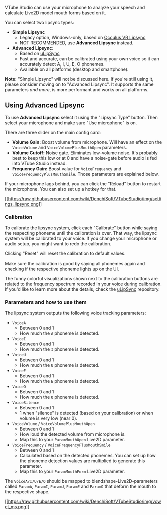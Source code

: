 VTube Studio can use your microphone to analyze your speech and calculate Live2D model mouth forms based on it.

You can select two lipsync types:
* **Simple Lipsync**
  * Legacy option, Windows-only, based on [Occulus VR Lipsync](https://developer.oculus.com/documentation/unity/audio-ovrlipsync-unity/)
  * NOT RECOMMENDED, use **Advanced Lipsync** instead.
* **Advanced Lipsync:**
  * Based on [uLipSync](https://github.com/hecomi/uLipSync)
  * Fast and accurate, can be calibrated using your own voice so it can accurately detect A, I, U, E, O phonemes.
  * Available on all platforms (desktop and smartphone).

**Note:** "Simple Lipsync" will not be discussed here. If you're still using it, please consider moving on to "Advanced Lipsync". It supports the same parameters _and more_, is more performant and works on all platforms.

## Using Advanced Lipsync

To use **Advanced Lipsync** select it using the "Lipsync Type" button. Then select your microphone and make sure "Use microphone" is on.

There are three slider on the main config card:

* **Volume Gain:** Boost volume from microphone. Will have an effect on the `VoiceVolume` and `VoiceVolumePlusMouthOpen` parameters.
* **Volume Cutoff:** Noise gate. Eliminates low-volume noise. It's probably best to keep this low or at 0 and have a noise-gate before audio is fed into VTube Studio instead.
* **Frequency Gain:** Boost value for `VoiceFrequency` and `VoiceFrequencyPlusMouthSmile`. Those parameters are explained below.

If your microphone lags behind, you can click the "Reload" button to restart the microphone. You can also set up a hotkey for that.

[[https://raw.githubusercontent.com/wiki/DenchiSoft/VTubeStudio/img/settings_lipsync.png]]

### Calibration

To calibrate the lipsync system, click each "Calibrate" button while saying the respecting phoneme until the calibration is over. That way, the lipsync system will be calibrated to your voice. If you change your microphone or audio setup, you might want to redo the calibration.

Clicking "Reset" will reset the calibration to default values.

Make sure the calibration is good by saying all phonemes again and checking if the respective phoneme lights up on the UI.

The funny colorful visualizations shown next to the calibration buttons are related to the frequency spectrum recorded in your voice during calibration. If you'd like to learn more about the details, check the [uLipSync](https://github.com/hecomi/uLipSync) repository.

### Parameters and how to use them

The lipsync system outputs the following voice tracking parameters:

* `VoiceA`
  * Between 0 and 1
  * How much the `A` phoneme is detected. 
* `VoiceI`
  * Between 0 and 1
  * How much the `I` phoneme is detected. 
* `VoiceU`
  * Between 0 and 1
  * How much the `U` phoneme is detected. 
* `VoiceE`
  * Between 0 and 1
  * How much the `E` phoneme is detected. 
* `VoiceO`
  * Between 0 and 1
  * How much the `O` phoneme is detected. 
* `VoiceSilence`
  * Between 0 and 1
  * 1 when "silence" is detected (based on your calibration) or when volume is very low (near 0).
* `VoiceVolume` / `VoiceVolumePlusMouthOpen`
  * Between 0 and 1
  * How loud the detected volume from microphone is.
  * Map this to your `ParamMouthOpen` Live2D parameter.
* `VoiceFrequency` / `VoiceFrequencyPlusMouthSmile`
  * Between 0 and 1
  * Calculated based on the detected phonemes. You can set up how the phoneme detection values are multiplied to generate this parameter.
  * Map this to your `ParamMouthForm` Live2D parameter.


The `VoiceA/I/U/E/O` should be mapped to blendshape-Live2D-parameters called `ParamA`, `ParamI`, `ParamU`, `ParamE` and `ParamO` that deform the mouth to the respective shape.



[[https://raw.githubusercontent.com/wiki/DenchiSoft/VTubeStudio/img/vowel_ms.png]]







